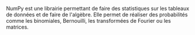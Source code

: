 NumPy est une librairie permettant de faire des statistiques sur les tableaux de données et de faire de l'algèbre.
Elle permet de réaliser des probabilités comme les binomiales, Bernouilli, les transformées de Fourier ou les matrices.